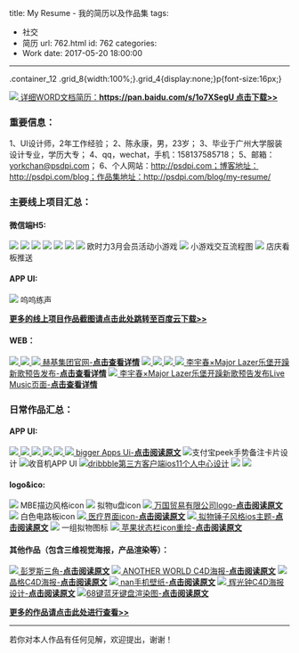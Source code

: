 title: My Resume - 我的简历以及作品集
tags:
  - 社交
  - 简历
url: 762.html
id: 762
categories:
  - Work
date: 2017-05-20 18:00:00
---

.container\_12 .grid\_8{width:100%;}.grid_4{display:none;}p{font-size:16px;}

 [![](http://www.psdpi.com/blog/wp-content/uploads/2017/05/简历.jpg) 详细WORD文档简历：**https://pan.baidu.com/s/1o7XSegU 点击下载>>**](https://pan.baidu.com/s/1o7XSegU "陈永康应聘UI设计师简历-点击下载")

### 重要信息：

1、UI设计师，2年工作经验； 2、陈永康，男，23岁； 3、毕业于广州大学服装设计专业，学历大专； 4、qq，wechat，手机：158137585718； 5、邮箱：yorkchan@psdpi.com； 6、个人网站：http://psdpi.com；博客地址：http://psdpi.com/blog‎；作品集地址：http://psdpi.com/blog/my-resume/  

### 主要线上项目汇总：

#### 微信端H5:

![](http://www.psdpi.com/blog/wp-content/uploads/2017/05/v2_1_800.jpg) ![](http://www.psdpi.com/blog/wp-content/uploads/2017/05/v2_2_800.jpg) ![](http://www.psdpi.com/blog/wp-content/uploads/2017/05/v2_3_800-1.jpg) ![](http://www.psdpi.com/blog/wp-content/uploads/2017/05/v2_4_800.jpg) ![](http://www.psdpi.com/blog/wp-content/uploads/2017/05/v2_5_800.jpg) ![](http://www.psdpi.com/blog/wp-content/uploads/2017/05/v2_B1_800.jpg) ![](http://www.psdpi.com/blog/wp-content/uploads/2017/05/v2_h3_800.jpg) 欧时力3月会员活动小游戏 ![](http://www.psdpi.com/blog/wp-content/uploads/2017/05/v2_h3liucheng_800.jpg) 小游戏交互流程图 ![](http://www.psdpi.com/blog/wp-content/uploads/2017/05/店庆看板样机.png) 店庆看板推送

#### APP UI:

![](http://www.psdpi.com/blog/wp-content/uploads/2017/05/wuwu_960.jpg) 呜呜练声

**[更多的线上项目作品截图请点击此处跳转至百度云下载>>](http://pan.baidu.com/s/1o82UKKa)**

#### WEB：

 [![](http://www.psdpi.com/blog/wp-content/uploads/2017/05/post1.jpg) ![](http://www.psdpi.com/blog/wp-content/uploads/2017/05/post2.jpg) ![](http://www.psdpi.com/blog/wp-content/uploads/2017/05/post3.jpg) 赫基集团官网-**点击查看详情**](http://www.trendy-global.com/) [ ![](http://www.psdpi.com/blog/wp-content/uploads/2017/05/m1.jpg) ![](http://www.psdpi.com/blog/wp-content/uploads/2017/05/m2.jpg) ![](http://www.psdpi.com/blog/wp-content/uploads/2017/05/m2-1.jpg) ![](http://www.psdpi.com/blog/wp-content/uploads/2017/05/m3.jpg) 李宇春×Major Lazer乐堡开躁新歌预告发布-**点击查看详情**](http://tuborgopen.act.qq.com/) [ ![](http://www.psdpi.com/blog/wp-content/uploads/2017/05/LZGNIRA5DHOFT@Q.png) 李宇春×Major Lazer乐堡开躁新歌预告发布Live Music页面-**点击查看详情**](http://v.qq.com/live/p/topic/33164/review.html#player)

### 日常作品汇总：

#### APP UI:

 [![](http://www.psdpi.com/blog/wp-content/uploads/2016/07/app-logo.png) ![](http://www.psdpi.com/blog/wp-content/uploads/2016/08/bigger-ico-1-1024x768.jpg) ![](http://www.psdpi.com/blog/wp-content/uploads/2016/08/bigger-1-1-1024x768.jpg) ![](http://www.psdpi.com/blog/wp-content/uploads/2016/08/bigger-2-1024x768.jpg) ![](http://www.psdpi.com/blog/wp-content/uploads/2016/08/bigger-3-1024x768.jpg) ![](http://www.psdpi.com/blog/wp-content/uploads/2016/08/bigger-4-1024x768.jpg) bigger Apps Ui-**点击阅读原文**](http://www.psdpi.com/blog/apps-ui-bigger/) ![](http://www.psdpi.com/blog/wp-content/uploads/2017/04/mycard-800.png)支付宝peek手势备注卡片设计 ![](http://www.psdpi.com/blog/wp-content/uploads/2016/09/radio展示图.png)收音机APP UI [![](http://www.psdpi.com/blog/wp-content/uploads/2017/05/个人中心展示图2.jpg)dribbble第三方客户端ios11个人中心设计](http://www.psdpi.com/blog/ui-dribbble/) ![](http://www.psdpi.com/blog/wp-content/uploads/2017/05/v2-800.jpg) ![](http://www.psdpi.com/blog/wp-content/uploads/2017/05/v2-login-800-1.jpg)

#### logo&ico:

![](http://www.psdpi.com/blog/wp-content/uploads/2016/06/描边风格图标_03_03.jpg) MBE描边风格icon ![](http://www.psdpi.com/blog/wp-content/uploads/2016/06/u盘-1.jpg) 拟物u盘icon [![](http://www.psdpi.com/blog/wp-content/uploads/2016/01/venko.jpg) 万国贸易有限公司logo-**点击阅读原文**](http://www.psdpi.com/blog/logo-%e4%b8%87%e5%9b%bd%e8%b4%b8%e6%98%93%e6%9c%89%e9%99%90%e5%85%ac%e5%8f%b8/) ![](http://www.psdpi.com/blog/wp-content/uploads/2015/12/电路板-1.jpg) 白色电路板icon [![](http://www.psdpi.com/blog/wp-content/uploads/2015/12/医疗设备图标.jpg) 医疗界面icon-**点击阅读原文**](http://www.psdpi.com/blog/%e5%8e%9f%e5%88%9b%e5%8c%bb%e7%96%97%e7%95%8c%e9%9d%a2ico/) [![](http://www.psdpi.com/blog/wp-content/uploads/2016/09/主题1-1.png) 拟物锤子风格ios主题-**点击阅读原文**](http://www.psdpi.com/blog/theme-smartisan-theme-for-ios/) ![](http://www.psdpi.com/blog/wp-content/uploads/2016/10/unnamed-file.png) 一组拟物图标 [![](http://www.psdpi.com/blog/wp-content/uploads/2016/09/未标题-1.jpg) 苹果状态栏icon重绘-**点击阅读原文**](http://www.psdpi.com/blog/ios%e7%8a%b6%e6%80%81%e6%a0%8f%e9%83%a8%e5%88%86%e5%9b%be%e6%a0%87%e9%87%8d%e7%bb%98/)

#### 其他作品（包含三维视觉海报，产品渲染等）：

 [![](http://www.psdpi.com/blog/wp-content/uploads/2016/12/squ5-1.jpg) 彭罗斯三角-**点击阅读原文**](http://www.psdpi.com/blog/penrone-triangle/) [![](http://www.psdpi.com/blog/wp-content/uploads/2017/04/cover3.gif) ANOTHER WORLD C4D海报-**点击阅读原文**](http://www.psdpi.com/blog/another-world/) [![](http://www.psdpi.com/blog/wp-content/uploads/2017/03/ball_1.gif) 晶格C4D海报-**点击阅读原文**](http://www.psdpi.com/blog/ball-shake/) [![](http://www.psdpi.com/blog/wp-content/uploads/2017/02/nan2-2.png) nan手机壁纸-**点击阅读原文**](http://www.psdpi.com/blog/nan-4-iphone6/) [![](http://www.psdpi.com/blog/wp-content/uploads/2017/05/clock_800.png) 辉光钟C4D海报设计-**点击阅读原文**](http://www.psdpi.com/blog/2017-2/) [![](http://www.psdpi.com/blog/wp-content/uploads/2017/05/1.jpg)68键蓝牙键盘渲染图-**点击阅读原文**](http://www.psdpi.com/blog/68blue/)

**[更多的作品请点击此处进行查看>>](http://www.psdpi.com/blog/category/work/)**

* * *

若你对本人作品有任何见解，欢迎提出，谢谢！